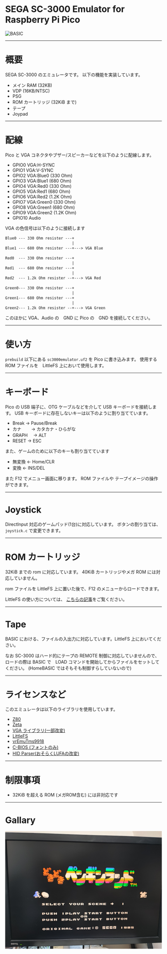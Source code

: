 # SEGA SC-3000 Emulator for Raspberry Pi Pico

![BASIC](/pictures/screenshot01.jpg)

---
# 概要

SEGA SC-3000 のエミュレータです。
以下の機能を実装しています。

- メイン RAM (32KB)
- VDP (16KB/NTSC)
- PSG
- ROM カートリッジ (32KiB まで)
- テープ
- Joypad

---
# 配線

Pico と VGA コネクタやブザー/スピーカーなどを以下のように配線します。

- GPIO0 VGA:H-SYNC
- GPIO1 VGA:V-SYNC
- GPIO2 VGA:Blue0 (330 Ohm)
- GPIO3 VGA:Blue1 (680 Ohm)
- GPIO4 VGA:Red0 (330 Ohm)
- GPIO5 VGA:Red1 (680 Ohm)
- GPIO6 VGA:Red2 (1.2K Ohm)
- GPIO7 VGA:Green0 (330 Ohm)
- GPIO8 VGA:Green1 (680 Ohm)
- GPIO9 VGA:Green2 (1.2K Ohm)
- GPIO10 Audio

VGA の色信号は以下のように接続します

```
Blue0 --- 330 Ohm resister ---+
                              |
Blue1 --- 680 Ohm resister ---+---> VGA Blue

Red0  --- 330 Ohm resister ---+
                              |
Red1  --- 680 Ohm resister ---+
                              |
Red2  --- 1.2k Ohm resister --+---> VGA Red

Green0--- 330 Ohm resister ---+
                              |
Green1--- 680 Ohm resister ---+
                              |
Green2--- 1.2k Ohm resister --+---> VGA Green
```

このほかに VGA、Audio の　GND に Pico の　GND を接続してください。

---
# 使い方

`prebuild` 以下にある `sc3000emulator.uf2` を Pico に書き込みます。
使用する ROM ファイルを　LittleFS 上において使用します。

---
# キーボード

Pico の USB 端子に、OTG ケーブルなどを介して USB キーボードを接続します。
USB キーボードに存在しないキーは以下のように割り当てています。

- Break   → Pause/Break
- カナ　 　→ カタカナ・ひらがな
- GRAPH  　→ ALT
- RESET    → ESC

また、ゲームのために以下のキーも割り当てています

- 無変換  ← Home/CLR
- 変換    ← INS/DEL

また F12 でメニュー画面に移ります。
ROM ファイルや テープイメージの操作ができます。

---
# Joystick

DirectInput 対応のゲームパッド(1台)に対応しています。
ボタンの割り当ては、`joystick.c` で変更できます。

---
# ROM カートリッジ

32KiB までの rom に対応しています。
40KiB カートリッジやメガ ROM には対応していません。

rom ファイルを LittleFS 上に置いた後で、F12 のメニューからロードできます。

LittleFS の使い方については、
[こちらの記事](https://shippoiincho.github.io/posts/39/)をご覧ください。

---
# Tape

BASIC における、ファイルの入出力に対応しています。LittleFS 上においてください。

なお SC-3000 はハード的にテープの REMOTE 制御に対応していませんので、ロードの際は BASIC で　LOAD コマンドを開始してからファイルをセットしてください。
(HomeBASIC ではそもそも制御すらしていないので)

---
# ライセンスなど

このエミュレータは以下のライブラリを使用しています。

- [Z80](https://github.com/redcode/Z80/tree/master)
- [Zeta](https://github.com/redcode/Zeta)
- [VGA ライブラリ(一部改変)](https://github.com/vha3/Hunter-Adams-RP2040-Demos/tree/master/VGA_Graphics)
- [LittleFS](https://github.com/littlefs-project/littlefs)
- [vrEmuTms9918](https://github.com/visrealm/vrEmuTms9918)
- [C-BIOS (フォントのみ)](https://cbios.sourceforge.net/)
- [HID Parser(おそらくLUFAの改変)](https://gist.github.com/SelvinPL/99fd9af4566e759b6553e912b6a163f9)

---
# 制限事項

- 32KiB を超える ROM (メガROM含む) には非対応です

---
# Gallary

![GAME](/pictures/screenshot00.jpg)
